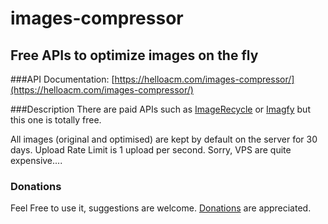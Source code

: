 # images-compressor
## Free APIs to optimize images on the fly

###API Documentation: 
[https://helloacm.com/images-compressor/](https://helloacm.com/images-compressor/)

###Description
There are paid APIs such as [ImageRecycle](https://helloacm.com/out/imagerecycle) or [Imagfy](https://app.imagify.io/) but this one is totally free.

All images (original and optimised) are kept by default on the server for 30 days.
Upload Rate Limit is 1 upload per second. Sorry, VPS are quite expensive....

### Donations
Feel Free to use it, suggestions are welcome. [Donations](https://helloacm.com/out/paypal) are appreciated. 



